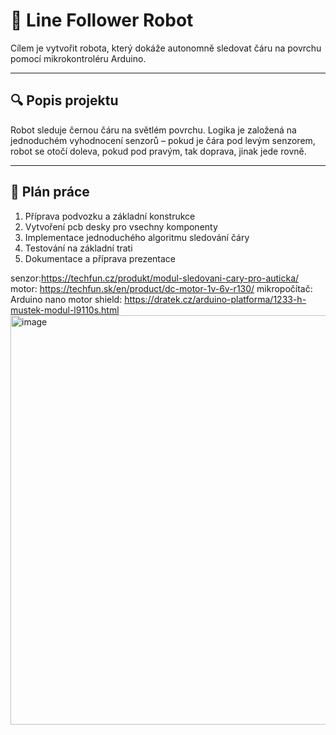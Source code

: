 # 🤖 Line Follower Robot

Cílem je vytvořit robota, který dokáže autonomně sledovat čáru na povrchu pomocí mikrokontroléru Arduino.



---

## 🔍 Popis projektu
Robot sleduje černou čáru na světlém povrchu. Logika je založená na jednoduchém vyhodnocení senzorů – pokud je čára pod levým senzorem, robot se otočí doleva, pokud pod pravým, tak doprava, jinak jede rovně.  

---

## 📝 Plán práce
1. Příprava podvozku a základní konstrukce
2. Vytvoření pcb desky pro vsechny komponenty 
3. Implementace jednoduchého algoritmu sledování čáry  
4. Testování na základní trati  
5. Dokumentace a příprava prezentace  

senzor:https://techfun.cz/produkt/modul-sledovani-cary-pro-auticka/
motor:
https://techfun.sk/en/product/dc-motor-1v-6v-r130/
mikropočítač: Arduino nano
motor shield: https://dratek.cz/arduino-platforma/1233-h-mustek-modul-l9110s.html
<img width="900" height="655" alt="image" src="https://github.com/user-attachments/assets/cdb28fd6-1052-4bd7-a42c-9cfe4a2debfc" />
